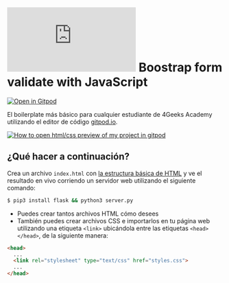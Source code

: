 # ![4Geeks Logo](http://assets.breatheco.de/apis/img/images.php?blob&random&cat=icon&tags=4geeks,16) Boostrap form validate with JavaScript 

[![Open in Gitpod](https://gitpod.io/button/open-in-gitpod.svg)](https://gitpod.io#https://github.com/4GeeksAcademy/html-hello.git)

El boilerplate más básico para cualquier estudiante de 4Geeks Academy utilizando el editor de código [gitpod.io](gitpod.io).

[![How to open html/css preview of my project in gitpod](https://github.com/4GeeksAcademy/Templates-Boilerplates/blob/master/assets/hello-html-intro.png?raw=true)](https://youtu.be/dfbDCMu_p-0)

## ¿Qué hacer a continuación?

Crea un archivo `index.html` con [la estructura básica de HTML](http://content.breatheco.de/lesson/what-is-html-learn-html#page-structure) y ve el resultado en vivo corriendo un servidor web utilizando el siguiente comando:

```sh
$ pip3 install flask && python3 server.py
```

- Puedes crear tantos archivos HTML cómo desees
- También puedes crear archivos CSS e importarlos en tu página web utilizando una etiqueta `<link>` ubicándola entre las etiquetas `<head></head>`, de la siguiente manera:

```html
<head>
  ...
  <link rel="stylesheet" type="text/css" href="styles.css">
  ...
</head>
```
